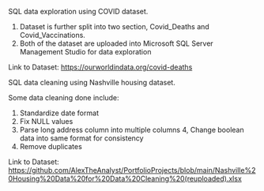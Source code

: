 SQL data exploration using COVID dataset.

1. Dataset is further split into two section, Covid_Deaths and Covid_Vaccinations.
2. Both of the dataset are uploaded into Microsoft SQL Server Management Studio for data exploration

Link to Dataset: https://ourworldindata.org/covid-deaths

SQL data cleaning using Nashville housing dataset.

Some data cleaning done include:
1. Standardize date format
2. Fix NULL values
3. Parse long address column into multiple columns
4, Change boolean data into same format for consistency
5. Remove duplicates

Link to Dataset: https://github.com/AlexTheAnalyst/PortfolioProjects/blob/main/Nashville%20Housing%20Data%20for%20Data%20Cleaning%20(reuploaded).xlsx
